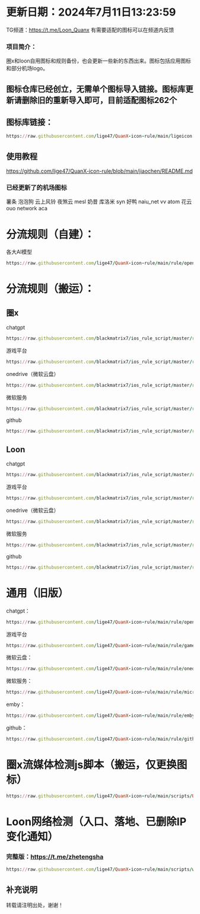 # 更新日期：2024年7月11日13:23:59
TG频道：https://t.me/Loon_Quanx   有需要适配的图标可以在频道内反馈
### 项目简介：
圈x和loon自用图标和规则备份，也会更新一些新的东西出来。图标包括应用图标和部分机场logo。  
## 图标仓库已经创立，无需单个图标导入链接。图标库更新请删除旧的重新导入即可，目前适配图标262个  
## 图标库链接：
```ruby
https://raw.githubusercontent.com/lige47/QuanX-icon-rule/main/ligeicon.json
```  
## 使用教程
https://github.com/lige47/QuanX-icon-rule/blob/main/jiaochen/README.md
### 已经更新了的机场图标
薯条 泡泡狗 云上风铃 夜煞云 mesl 奶昔 库洛米 syn 好鸭 naiu_net vv atom 花云 ouo network  aca 
# 分流规则（自建）： 
各大AI模型
```ruby
https://raw.githubusercontent.com/lige47/QuanX-icon-rule/main/rule/openai.list
```
# 分流规则（搬运）：  
## 圈x
chatgpt
```ruby
https://raw.githubusercontent.com/blackmatrix7/ios_rule_script/master/rule/QuantumultX/OpenAI/OpenAI.list
```
游戏平台
```ruby
https://raw.githubusercontent.com/blackmatrix7/ios_rule_script/master/rule/QuantumultX/Game/Game.list
```
onedrive（微软云盘）
```ruby
https://raw.githubusercontent.com/blackmatrix7/ios_rule_script/master/rule/QuantumultX/OneDrive/OneDrive.list
```
微软服务
```ruby
https://raw.githubusercontent.com/blackmatrix7/ios_rule_script/master/rule/QuantumultX/Microsoft/Microsoft.list
```
github
```ruby
https://raw.githubusercontent.com/blackmatrix7/ios_rule_script/master/rule/QuantumultX/GitHub/GitHub.list
```
## Loon
chatgpt
```ruby
https://raw.githubusercontent.com/blackmatrix7/ios_rule_script/master/rule/Loon/OpenAI/OpenAI.list
```
游戏平台
```ruby
https://raw.githubusercontent.com/blackmatrix7/ios_rule_script/master/rule/Loon/Game/Game.list
```
onedrive（微软云盘）
```ruby
https://raw.githubusercontent.com/blackmatrix7/ios_rule_script/master/rule/Loon/OneDrive/OneDrive.list
```
微软服务
```ruby
https://raw.githubusercontent.com/blackmatrix7/ios_rule_script/master/rule/Loon/Microsoft/Microsoft.list
```
github
```ruby
https://raw.githubusercontent.com/blackmatrix7/ios_rule_script/master/rule/Loon/GitHub/GitHub.list
```
# 通用（旧版）
chatgpt：
```ruby
https://raw.githubusercontent.com/lige47/QuanX-icon-rule/main/rule/openai.list
```  
游戏平台  
```ruby
https://raw.githubusercontent.com/lige47/QuanX-icon-rule/main/rule/game.list
```  
微软云盘：
```ruby
https://raw.githubusercontent.com/lige47/QuanX-icon-rule/main/rule/onedrive.list
```  
微软服务：
```ruby
https://raw.githubusercontent.com/lige47/QuanX-icon-rule/main/rule/microsoft.list
```  
emby：  
```ruby
https://raw.githubusercontent.com/lige47/QuanX-icon-rule/main/rule/emby.list
```  
github：  
```ruby
https://raw.githubusercontent.com/lige47/QuanX-icon-rule/main/rule/github.list
```  
# 圈x流媒体检测js脚本（搬运，仅更换图标）  
```ruby 
https://raw.githubusercontent.com/lige47/QuanX-icon-rule/main/scripts/UI-Action.json
```
# Loon网络检测（入口、落地、已删除IP变化通知） 
### 完整版：https://t.me/zhetengsha
```ruby 
https://raw.githubusercontent.com/lige47/QuanX-icon-rule/main/scripts/wangluoxinxi.plugin
```
## 补充说明
转载请注明出处，谢谢！
